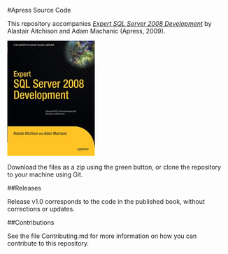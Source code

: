 #Apress Source Code

This repository accompanies [*Expert SQL Server 2008 Development*](http://www.apress.com/9781430272137) by Alastair Aitchison and Adam Machanic (Apress, 2009).

![Cover image](9781430272137.jpg)

Download the files as a zip using the green button, or clone the repository to your machine using Git.

##Releases

Release v1.0 corresponds to the code in the published book, without corrections or updates.

##Contributions

See the file Contributing.md for more information on how you can contribute to this repository.
